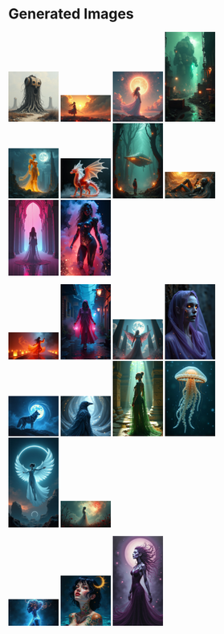# Generated Images



<img src="2025_07_11_01.png" width="100"/> <img src="2025_07_11_02.png" width="100"/> <img src="2025_07_11_03.png" width="100"/> <img src="2025_07_11_04.png" width="100"/> <img src="2025_07_11_05.png" width="100"/> <img src="2025_07_11_06.png" width="100"/> <img src="2025_07_11_07.png" width="100"/> <img src="2025_07_11_08.png" width="100"/> <img src="2025_07_11_09.png" width="100"/> <img src="2025_07_11_10.png" width="100"/>

<img src="2025_07_11_11.png" width="100"/> <img src="2025_07_11_12.png" width="100"/> <img src="2025_07_11_13.png" width="100"/> <img src="2025_07_11_14.png" width="100"/> <img src="2025_07_11_15.png" width="100"/> <img src="2025_07_11_16.png" width="100"/> <img src="2025_07_11_17.png" width="100"/> <img src="2025_07_11_18.png" width="100"/> <img src="2025_07_11_19.png" width="100"/> <img src="2025_07_11_20.png" width="100"/>

<img src="2025_07_11_21.png" width="100"/> <img src="2025_07_11_22.png" width="100"/> <img src="2025_07_11_23.png" width="100"/>